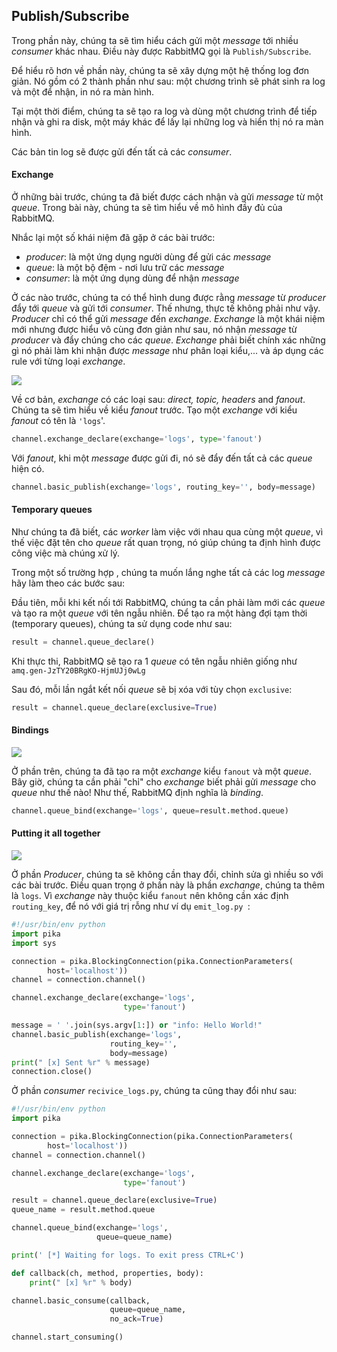 ## Publish/Subscribe

Trong phần này, chúng ta sẽ tìm hiểu cách gửi một *message* tới nhiều *consumer* khác nhau. Điều này được RabbitMQ gọi là `Publish/Subscribe`.

Để hiểu rõ hơn về phần này, chúng ta sẽ xây dựng một hệ thống log đơn giản. Nó gồm có 2 thành phần như sau: một chương trình sẽ phát sinh ra log và một để nhận, in nó ra màn hình.

Tại một thời điểm, chúng ta sẽ tạo ra log và dùng một chương trình để tiếp nhận và ghi ra disk, một máy khác để lấy lại những log và hiển thị nó ra màn hình.

Các bản tin log sẽ được gửi đến tất cả các *consumer*.

#### Exchange

Ở những bài trước, chúng ta đã biết được cách nhận và gửi *message* từ một *queue*. Trong bài này, chúng ta sẽ tìm hiểu về mô hình đầy đủ của RabbitMQ.

Nhắc lại một số khái niệm đã gặp ở các bài trước:

- *producer*: là một ứng dụng người dùng để gửi các *message*
- *queue*: là một bộ đệm - nơi lưu trữ các *message*
- *consumer*: là một ứng dụng dùng để nhận *message*

Ở các nào trước, chúng ta có thể hình dung được rằng *message* từ *producer* đẩy tới *queue* và gửi tới *consumer*. Thế nhưng, thực tế không phải như vậy. 
*Producer* chỉ có thể gửi *message* đến *exchange*. *Exchange* là một khái niệm mới nhưng được hiểu vô cùng đơn giản như sau, nó nhận *message* từ *producer* và đẩy chúng cho các *queue*. *Exchange* phải biết chính xác những gì nó phải làm khi nhận được *message* như phân loại kiểu,... và áp dụng các rule với từng loại *exchange*.

<img src="https://github.com/meditechopen/meditech-ghichep-rabbitmq/blob/master/images/3-exchanges.png?raw=true" />

Về cơ bản, *exchange* có các loại sau: *direct, topic, headers* and *fanout*. Chúng ta sẽ tìm hiểu về kiểu *fanout* trước. Tạo một *exchange* với kiểu *fanout* có tên là `'logs`'.

```python
channel.exchange_declare(exchange='logs', type='fanout')
```

Với *fanout*, khi một *message* được gửi đi, nó sẽ đẩy đến tất cả các *queue* hiện có.

```python
channel.basic_publish(exchange='logs', routing_key='', body=message)
```

#### Temporary queues

Như chúng ta đã biết, các *worker* làm việc với nhau qua cùng một *queue*, vì thế việc đặt tên cho *queue* rất quan trọng, nó giúp chúng ta định hình được công việc mà chúng xử lý.

Trong một số trường hợp , chúng ta muốn lắng nghe tất cả các log *message* hãy làm theo các bước sau:

Đầu tiên, mỗi khi kết nối tới RabbitMQ, chúng ta cần phải làm mới các *queue* và tạo ra một *queue* với tên ngẫu nhiên. Để tạo ra một hàng đợi tạm thời (temporary queues), chúng ta sử dụng code như sau:

```python
result = channel.queue_declare()
```

Khi thực thi, RabbitMQ sẽ tạo ra 1 *queue* có tên ngẫu nhiên giống như `amq.gen-JzTY20BRgKO-HjmUJj0wLg`

Sau đó, mỗi lần ngắt kết nối *queue* sẽ bị xóa với tùy chọn `exclusive`:

```python
result = channel.queue_declare(exclusive=True)
```

#### Bindings

<img src="https://github.com/meditechopen/meditech-ghichep-rabbitmq/blob/master/images/3-bindings.png?raw=true" />

Ở phần trên, chúng ta đã tạo ra một *exchange* kiểu `fanout` và một *queue*. Bây giờ, chúng ta cần phải "chỉ" cho *exchange* biết phải gửi *message* cho *queue* như thế nào! Như thế, RabbitMQ định nghĩa là *binding*.

```python
channel.queue_bind(exchange='logs', queue=result.method.queue)
```

#### Putting it all together

<img src="https://github.com/meditechopen/meditech-ghichep-rabbitmq/blob/master/images/3-python-three-overall.png?raw=true" />

Ở phần *Producer*, chúng ta sẽ không cần thay đổi, chỉnh sửa gì nhiều so với các bài trước. Điều quan trọng ở phần này là phần *exchange*, chúng ta thêm là `logs`. Vì *exchange* này thuộc kiểu `fanout` nên không cần xác định `routing_key`, để nó với giá trị rỗng như ví dụ `emit_log.py `:

```python
#!/usr/bin/env python
import pika
import sys

connection = pika.BlockingConnection(pika.ConnectionParameters(
        host='localhost'))
channel = connection.channel()

channel.exchange_declare(exchange='logs',
                         type='fanout')

message = ' '.join(sys.argv[1:]) or "info: Hello World!"
channel.basic_publish(exchange='logs',
                      routing_key='',
                      body=message)
print(" [x] Sent %r" % message)
connection.close()
```

Ở phần *consumer* `recivice_logs.py`, chúng ta cũng thay đổi như sau:

```python
#!/usr/bin/env python
import pika

connection = pika.BlockingConnection(pika.ConnectionParameters(
        host='localhost'))
channel = connection.channel()

channel.exchange_declare(exchange='logs',
                         type='fanout')

result = channel.queue_declare(exclusive=True)
queue_name = result.method.queue

channel.queue_bind(exchange='logs',
                   queue=queue_name)

print(' [*] Waiting for logs. To exit press CTRL+C')

def callback(ch, method, properties, body):
    print(" [x] %r" % body)

channel.basic_consume(callback,
                      queue=queue_name,
                      no_ack=True)

channel.start_consuming()
```
